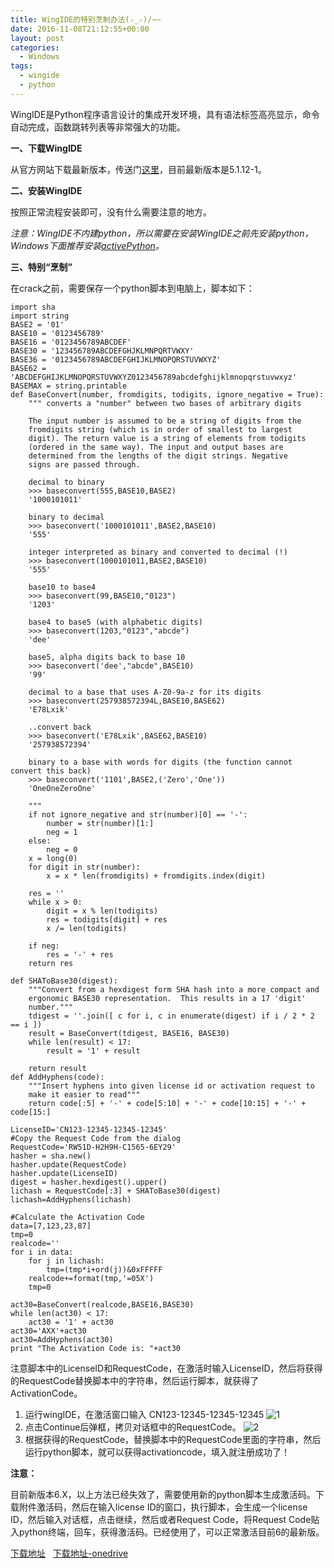```yaml
---
title: WingIDE的特别烹制办法(☆_☆)/~~
date: 2016-11-08T21:12:55+00:00
layout: post
categories:
  - Windows
tags:
  - wingide
  - python
---
```

WingIDE是Python程序语言设计的集成开发环境，具有语法标签高亮显示，命令自动完成，函数跳转列表等非常强大的功能。

**一、下载WingIDE**

从官方网站下载最新版本，传送门[这里](http://wingware.com/)，目前最新版本是5.1.12-1。

**二、安装WingIDE**

按照正常流程安装即可，没有什么需要注意的地方。

_注意：WingIDE不内建python，所以需要在安装WingIDE之前先安装python，Windows下面推荐安装[activePython](http://www.activestate.com/activepython)。_
<!--more-->
**三、特别“烹制”**

在crack之前，需要保存一个python脚本到电脑上，脚本如下：
```
import sha
import string
BASE2 = '01'
BASE10 = '0123456789'
BASE16 = '0123456789ABCDEF'
BASE30 = '123456789ABCDEFGHJKLMNPQRTVWXY'
BASE36 = '0123456789ABCDEFGHIJKLMNOPQRSTUVWXYZ'
BASE62 = 'ABCDEFGHIJKLMNOPQRSTUVWXYZ0123456789abcdefghijklmnopqrstuvwxyz'
BASEMAX = string.printable
def BaseConvert(number, fromdigits, todigits, ignore_negative = True):
    """ converts a "number" between two bases of arbitrary digits

    The input number is assumed to be a string of digits from the
    fromdigits string (which is in order of smallest to largest
    digit). The return value is a string of elements from todigits
    (ordered in the same way). The input and output bases are
    determined from the lengths of the digit strings. Negative
    signs are passed through.

    decimal to binary
    >>> baseconvert(555,BASE10,BASE2)
    '1000101011'

    binary to decimal
    >>> baseconvert('1000101011',BASE2,BASE10)
    '555'

    integer interpreted as binary and converted to decimal (!)
    >>> baseconvert(1000101011,BASE2,BASE10)
    '555'

    base10 to base4
    >>> baseconvert(99,BASE10,"0123")
    '1203'

    base4 to base5 (with alphabetic digits)
    >>> baseconvert(1203,"0123","abcde")
    'dee'

    base5, alpha digits back to base 10
    >>> baseconvert('dee',"abcde",BASE10)
    '99'

    decimal to a base that uses A-Z0-9a-z for its digits
    >>> baseconvert(257938572394L,BASE10,BASE62)
    'E78Lxik'

    ..convert back
    >>> baseconvert('E78Lxik',BASE62,BASE10)
    '257938572394'

    binary to a base with words for digits (the function cannot convert this back)
    >>> baseconvert('1101',BASE2,('Zero','One'))
    'OneOneZeroOne'

    """
    if not ignore_negative and str(number)[0] == '-':
        number = str(number)[1:]
        neg = 1
    else:
        neg = 0
    x = long(0)
    for digit in str(number):
        x = x * len(fromdigits) + fromdigits.index(digit)

    res = ''
    while x > 0:
        digit = x % len(todigits)
        res = todigits[digit] + res
        x /= len(todigits)

    if neg:
        res = '-' + res
    return res

def SHAToBase30(digest):
    """Convert from a hexdigest form SHA hash into a more compact and
    ergonomic BASE30 representation.  This results in a 17 'digit'
    number."""
    tdigest = ''.join([ c for i, c in enumerate(digest) if i / 2 * 2 == i ])
    result = BaseConvert(tdigest, BASE16, BASE30)
    while len(result) < 17:
        result = '1' + result

    return result
def AddHyphens(code):
    """Insert hyphens into given license id or activation request to
    make it easier to read"""
    return code[:5] + '-' + code[5:10] + '-' + code[10:15] + '-' + code[15:]

LicenseID='CN123-12345-12345-12345'
#Copy the Request Code from the dialog
RequestCode='RW51D-H2H9H-C1565-6EY29'
hasher = sha.new()
hasher.update(RequestCode)
hasher.update(LicenseID)
digest = hasher.hexdigest().upper()
lichash = RequestCode[:3] + SHAToBase30(digest)
lichash=AddHyphens(lichash)

#Calculate the Activation Code
data=[7,123,23,87]
tmp=0
realcode=''
for i in data:
    for j in lichash:
        tmp=(tmp*i+ord(j))&0xFFFFF
    realcode+=format(tmp,'=05X')
    tmp=0

act30=BaseConvert(realcode,BASE16,BASE30)
while len(act30) < 17:
    act30 = '1' + act30
act30='AXX'+act30
act30=AddHyphens(act30)
print "The Activation Code is: "+act30
```

注意脚本中的LicenseID和RequestCode，在激活时输入LicenseID，然后将获得的RequestCode替换脚本中的字符串，然后运行脚本，就获得了ActivationCode。

1. 运行wingIDE，在激活窗口输入 CN123-12345-12345-12345
![1](https://res.cloudinary.com/the-backyard-of-stanley/image/upload/v1478581543/042514_0349_WingIDE1_ojutgi.png)
2. 点击Continue后弹框，拷贝对话框中的RequestCode。
![2](https://res.cloudinary.com/the-backyard-of-stanley/image/upload/v1478581683/042514_0349_WingIDE2_lds8pp.png)
3. 根据获得的RequestCode，替换脚本中的RequestCode里面的字符串，然后运行python脚本，就可以获得activationcode，填入就注册成功了！

**注意：**

目前新版本6.X，以上方法已经失效了，需要使用新的python脚本生成激活码。下载附件激活码，然后在输入license ID的窗口，执行脚本，会生成一个license ID，然后输入对话框，点击继续，然后或者Request Code，将Request Code贴入python终端，回车，获得激活码。已经使用了，可以正常激活目前6的最新版。

[下载地址](http://www.easysend.to/3eq)   [下载地址-onedrive](https://1drv.ms/u/s!Amx6iioDg2ithHErwisuK6Pvwnn6)